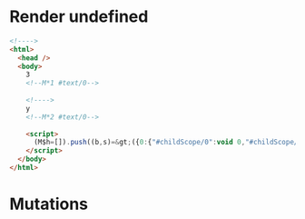 # Render undefined
```html
<!---->
<html>
  <head />
  <body>
    3
    <!--M*1 #text/0-->
     
    <!---->
    y
    <!--M*2 #text/0-->
     
    <script>
      (M$h=[]).push((b,s)=&gt;({0:{"#childScope/0":void 0,"#childScope/1":void 0}}),[])
    </script>
  </body>
</html>
```

# Mutations
```

```